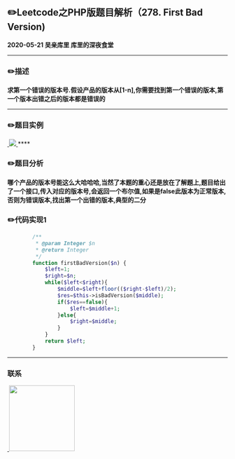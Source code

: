 ## :pencil2:Leetcode之PHP版题目解析（278. First Bad Version)
**2020-05-21 吴亲库里 库里的深夜食堂**
****
### :pencil2:描述
**求第一个错误的版本号.假设产品的版本从[1-n],你需要找到第一个错误的版本,第一个版本出错之后的版本都是错误的**
****
### :pencil2:题目实例
<a href="https://github.com/wuqinqiang/">
​    <img src="https://github.com/wuqinqiang/Lettcode-php/blob/master/images/278.png">
</a> 
****

### :pencil2:题目分析

**哪个产品的版本号能这么大哈哈哈,当然了本题的重心还是放在了解题上,题目给出了一个接口,传入对应的版本号,会返回一个布尔值,如果是false此版本为正常版本,否则为错误版本,找出第一个出错的版本,典型的二分**
    
### :pencil2:代码实现1
          
```php
        /**
         * @param Integer $n
         * @return Integer
         */
        function firstBadVersion($n) {
            $left=1;
            $right=$n;
            while($left<$right){
                $middle=$left+floor(($right-$left)/2);
                $res=$this->isBadVersion($middle);
                if($res==false){
                    $left=$middle+1;
                }else{
                    $right=$middle;
                }
            }
            return $left;
        }
```
****

### 联系

<a href="https://github.com/wuqinqiang/">
​    <img src="https://github.com/wuqinqiang/Lettcode-php/blob/master/qrcode_for_gh_c194f9d4cdb1_430.jpg" width="150px" height="150px">
</a> 
   
    
    
    


